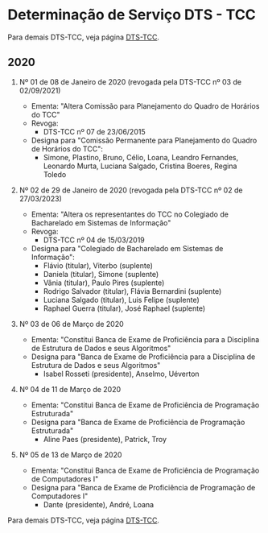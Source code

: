 # Determinação de Serviço DTS - TCC

Para demais DTS-TCC, veja página [DTS-TCC](org-dts.md).

## 2020

1. Nº 01 de 08 de Janeiro de 2020 (revogada pela DTS-TCC nº 03 de 02/09/2021)
    - Ementa: "Altera Comissão para Planejamento do Quadro de Horários do TCC"
    - Revoga:
        * DTS-TCC nº 07 de 23/06/2015
    - Designa para "Comissão Permanente para Planejamento do Quadro de Horários do TCC":
        * Simone, Plastino, Bruno, Célio, Loana, Leandro Fernandes, Leonardo Murta, Luciana Salgado, Cristina Boeres, Regina Toledo

1. Nº 02 de 29 de Janeiro de 2020 (revogada pela DTS-TCC nº 02 de 27/03/2023)
    - Ementa: "Altera os representantes do TCC no Colegiado de Bacharelado em Sistemas de Informação"
    - Revoga:
        * DTS-TCC nº 04 de 15/03/2019
    - Designa para "Colegiado de Bacharelado em Sistemas de Informação":
        * Flávio (titular), Viterbo (suplente)
        * Daniela (titular), Simone (suplente)
        * Vânia (titular), Paulo Pires (suplente)
        * Rodrigo Salvador (titular), Flávia Bernardini (suplente)
        * Luciana Salgado (titular), Luis Felipe (suplente)
        * Raphael Guerra (titular), José Raphael (suplente)

1. Nº 03 de 06 de Março de 2020
    - Ementa: "Constitui Banca de Exame de Proficiência para a Disciplina de Estrutura de Dados e seus Algoritmos"
    - Designa para "Banca de Exame de Proficiência para a Disciplina de Estrutura de Dados e seus Algoritmos"
        * Isabel Rosseti (presidente), Anselmo, Uéverton

1. Nº 04 de 11 de Março de 2020
    - Ementa: "Constitui Banca de Exame de Proficiência de Programação Estruturada"
    - Designa para "Banca de Exame de Proficiência de Programação Estruturada"
        * Aline Paes (presidente), Patrick, Troy

1. Nº 05 de 13 de Março de 2020
    - Ementa: "Constitui Banca de Exame de Proficiência de Programação de Computadores I"
    - Designa para "Banca de Exame de Proficiência de Programação de Computadores I"
        * Dante (presidente), André, Loana

Para demais DTS-TCC, veja página [DTS-TCC](org-dts.md).
